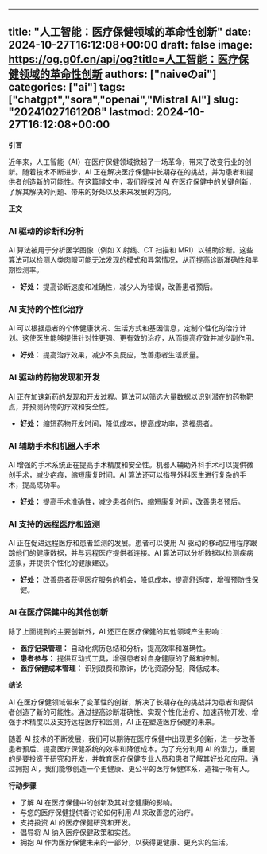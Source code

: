 
---
title: "人工智能：医疗保健领域的革命性创新"
date: 2024-10-27T16:12:08+00:00
draft: false
image: https://og.g0f.cn/api/og?title=人工智能：医疗保健领域的革命性创新
authors: ["naiveのai"]
categories: ["ai"]
tags: ["chatgpt","sora","openai","Mistral AI"]
slug: "20241027161208"
lastmod: 2024-10-27T16:12:08+00:00
---
**引言**

近年来，人工智能（AI）在医疗保健领域掀起了一场革命，带来了改变行业的创新。随着技术不断进步，AI 正在解决医疗保健中长期存在的挑战，并为患者和提供者创造新的可能性。在这篇博文中，我们将探讨 AI 在医疗保健中的关键创新，了解其解决的问题、带来的好处以及未来发展的方向。

**正文**

### AI 驱动的诊断和分析

AI 算法被用于分析医学图像（例如 X 射线、CT 扫描和 MRI）以辅助诊断。这些算法可以检测人类肉眼可能无法发现的模式和异常情况，从而提高诊断准确性和早期检测率。

- **好处：** 提高诊断速度和准确性，减少人为错误，改善患者预后。

### AI 支持的个性化治疗

AI 可以根据患者的个体健康状况、生活方式和基因信息，定制个性化的治疗计划。这使医生能够提供针对性更强、更有效的治疗，从而提高疗效并减少副作用。

- **好处：** 提高治疗效果，减少不良反应，改善患者生活质量。

### AI 驱动的药物发现和开发

AI 正在加速新药的发现和开发过程。算法可以筛选大量数据以识别潜在的药物靶点，并预测药物的疗效和安全性。

- **好处：** 缩短药物开发时间，降低成本，提高成功率，造福患者。

### AI 辅助手术和机器人手术

AI 增强的手术系统正在提高手术精度和安全性。机器人辅助外科手术可以提供微创手术，减少疤痕，缩短康复时间。AI 算法还可以指导外科医生进行复杂的手术，提高成功率。

- **好处：** 提高手术准确性，减少患者创伤，缩短康复时间，改善患者预后。

### AI 支持的远程医疗和监测

AI 正在促进远程医疗和患者监测的发展。患者可以使用 AI 驱动的移动应用程序跟踪他们的健康数据，并与远程医疗提供者连接。AI 算法可以分析数据以检测疾病迹象，并提供个性化的健康建议。

- **好处：** 改善患者获得医疗服务的机会，降低成本，提高舒适度，增强预防性保健。

### AI 在医疗保健中的其他创新

除了上面提到的主要创新外，AI 还正在医疗保健的其他领域产生影响：

- **医疗记录管理：** 自动化病历总结和分析，提高效率和准确性。
- **患者参与：** 提供互动式工具，增强患者对自身健康的了解和控制。
- **医疗保健成本管理：** 识别浪费和欺诈，优化资源分配，降低成本。

**结论**

AI 在医疗保健领域带来了变革性的创新，解决了长期存在的挑战并为患者和提供者创造了新的可能性。通过提高诊断准确性、实现个性化治疗、加速药物开发、增强手术精度以及支持远程医疗和监测，AI 正在塑造医疗保健的未来。

随着 AI 技术的不断发展，我们可以期待在医疗保健中出现更多创新，进一步改善患者预后、提高医疗保健系统的效率和降低成本。为了充分利用 AI 的潜力，重要的是要投资于研究和开发，并教育医疗保健专业人员和患者了解其好处和应用。通过拥抱 AI，我们能够创造一个更健康、更公平的医疗保健体系，造福于所有人。

**行动步骤**

- 了解 AI 在医疗保健中的创新及其对您健康的影响。
- 与您的医疗保健提供者讨论如何利用 AI 来改善您的治疗。
- 支持投资 AI 的医疗保健研究和开发。
- 倡导将 AI 纳入医疗保健政策和实践。
- 拥抱 AI 作为医疗保健未来的一部分，以获得更健康、更充实的生活。